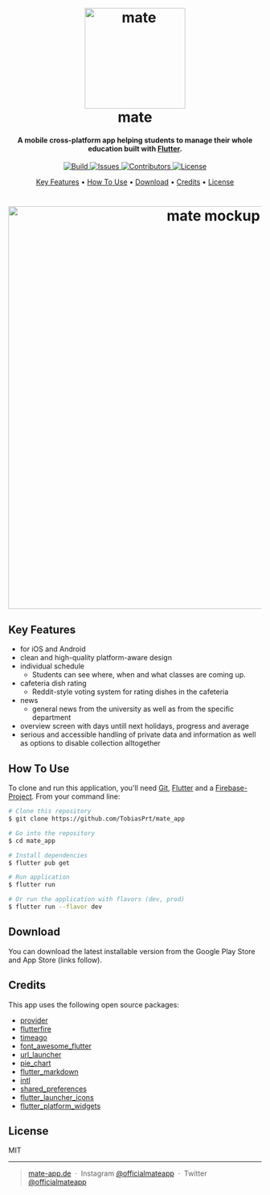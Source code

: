 <h1 align="center">
  <br>
  <a href="http://mate-app.de">
      <img src="https://github.com/TobiasPrt/mate-app/blob/master/readmeicon.png" alt="mate" width="200">
  </a>
  <br>
  mate
  <br>
</h1>

<h4 align="center">A mobile cross-platform app helping students to manage their whole education built with <a href="https://flutter.dev"> Flutter</a>.</h4>

<p align="center">
  <a href="https://github.com/TobiasPrt/mate-app/">
    <img src="https://img.shields.io/github/workflow/status/TobiasPRt/mate-app/Check%20if%20App%20builds%20properly/master"
         alt="Build">
  </a>
  <a href="https://github.com/TobiasPrt/mate-app/issues/">
    <img src="https://img.shields.io/github/issues/TobiasPrt/mate-app"
         alt="Issues">
  </a>
  <a href="https://github.com/TobiasPrt/mate-app/graphs/contributors">
    <img src="https://img.shields.io/github/contributors/TobiasPrt/mate-app"
         alt="Contributors">
  </a>
  <a href="https://github.com/TobiasPrt/mate-app/LICENSE.md">
    <img src="https://img.shields.io/badge/License-MIT-blue.svg"
         alt="License">
  </a>
  
  
</p>

<p align="center">
  <a href="#key-features">Key Features</a> •
  <a href="#how-to-use">How To Use</a> •
  <a href="#download">Download</a> •
  <a href="#credits">Credits</a> •
  <a href="#license">License</a>
</p>

<h1 align="center">
    <a href="http://mate-app.de">
      <img src="https://tobiaspoertner.com/img/matepreview.jpg" alt="mate mockup" width="800">
  </a>
</h1>


## Key Features

* for iOS and Android
* clean and high-quality platform-aware design
* individual schedule
  - Students can see where, when and what classes are coming up.
* cafeteria dish rating
  - Reddit-style voting system for rating dishes in the cafeteria
* news
  - general news from the university as well as from the specific department
* overview screen with days untill next holidays, progress and average
* serious and accessible handling of private data and information as well as options to disable collection alltogether

## How To Use
To clone and run this application, you'll need [Git](https://git-scm.com), [Flutter](https://flutter.dev/docs/get-started/install) and a [Firebase-Project](https://firebase.google.com/). From your command line:

```bash
# Clone this repository
$ git clone https://github.com/TobiasPrt/mate_app

# Go into the repository
$ cd mate_app

# Install dependencies
$ flutter pub get

# Run application
$ flutter run

# Or run the application with flavors (dev, prod)
$ flutter run --flavor dev
```

## Download

You can download the latest installable version from the Google Play Store and App Store (links follow).

## Credits

This app uses the following open source packages:

- [provider](https://github.com/rrousselGit/provider)
- [flutterfire](https://github.com/FirebaseExtended/flutterfire)
- [timeago](https://github.com/andresaraujo/timeago.dart)
- [font_awesome_flutter](https://github.com/fluttercommunity/font_awesome_flutter)
- [url_launcher](https://github.com/LampeMW/url_launcher)
- [pie_chart](https://github.com/apgapg/pie_chart)
- [flutter_markdown](https://github.com/flutter/flutter_markdown)
- [intl](https://github.com/dart-lang/intl)
- [shared_preferences](https://github.com/flutter/plugins)
- [flutter_launcher_icons](https://github.com/fluttercommunity/flutter_launcher_icons)
- [flutter_platform_widgets](https://github.com/stryder-dev/flutter_platform_widgets)

## License

MIT

---

> [mate-app.de](https://mate-app.de) &nbsp;&middot;&nbsp;
> Instagram [@officialmateapp](https://www.instagram.com/officialmateapp/) &nbsp;&middot;&nbsp;
> Twitter [@officialmateapp](https://twitter.com/officialmateapp)
